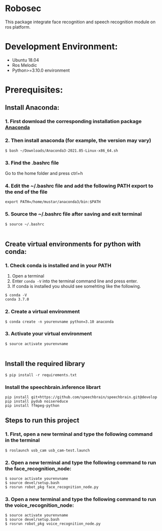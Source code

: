 # Robosec
This package integrate face recognition and speech recognition module on ros platform.

# Development Environment:
- Ubuntu 18.04
- Ros Melodic
- Python>=3.10.0 environment

# Prerequisites:
## Install Anaconda:
### 1. First download the corresponding installation package [Anaconda](https://www.anaconda.com/download#linux)
### 2. Then install anaconda (for example, the version may vary)
``` $ bash ~/Downloads/Anaconda3-2021.05-Linux-x86_64.sh ```
### 3. Find the .bashrc file 
Go to the home folder and press ctrl+h
### 4. Edit the ~/.bashrc file and add the following PATH export to the end of the file
``` export PATH=/home/mustar/anaconda3/bin:$PATH ```
### 5. Source the ~/.bashrc file after saving and exit terminal
``` $ source ~/.bashrc ``` <br><br>

## Create virtual environments for python with conda:
### 1. Check conda is installed and in your PATH
1. Open a terminal
2. Enter ``` conda -V ``` into the terminal command line and press enter.
3. If conda is installed you should see somehting like the following.
```
$ conda -V
conda 3.7.0
```
### 2. Create a virtual environment 
``` $ conda create -n yourenvname python=3.10 anaconda ```
### 3. Activate your virtual environment
``` $ source activate yourenvname ``` <br><br>

## Install the required library
``` $ pip install -r requirements.txt ```
### Install the speechbrain.inference librart
```
pip install git+https://github.com/speechbrain/speechbrain.git@develop 
pip install pydub noisereduce
pip install ffmpeg-python
```


## Steps to run this project
### 1. First, open a new terminal and type the following command in the terminal
``` $ roslaunch usb_cam usb_cam-test.launch ```
### 2. Open a new terminal and type the following command to run the face_recognition_node:
```
$ source activate yourenvname
$ source devel/setup.bash
$ rosrun robot_pkg face_recognition_node.py
```
### 3. Open a new terminal and type the following command to run the voice_recognition_node:
```
$ source activate yourenvname
$ source devel/setup.bash
$ rosrun robot_pkg voice_recognition_node.py
```
